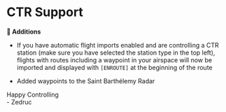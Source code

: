 <div id="changelog"></div>

# CTR Support

**🔧 Additions**  

* If you have automatic flight imports enabled and are controlling a CTR station (make sure you have selected the station type in the top left),  
  flights with routes including a waypoint in your airspace will now be imported and displayed with `[ENROUTE]` at the beginning of the route  

* Added waypoints to the Saint Barthélemy Radar  


Happy Controlling  
\- Zedruc
